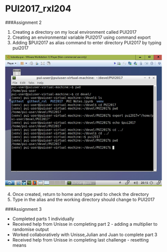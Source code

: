 
# PUI2017_rxl204
###Assignment 2 
1. Creating a directory on my local environment called PUI2017
2. Creating an environmental variable PUI2017 using command export 
3. Adding $PUI2017 as alias command to enter directory PUI2017 by typing pui2017

![Alt text](/HW1_rxl204/Screenshots/HW1_environmental_variable.JPG)

4. Once created, return to home and type pwd to check the directory
5. Type in the alias and the working directory should change to PUI2017

###Assignment 3
* Completed parts 1 individually
* Received help from Unisse in completing part 2 - adding a multiplier to randomise output
* Worked collaboratively with Unisse,Julian and Juan to complete part 3
* Received help from Unisse in completing last challenge - resetting means
